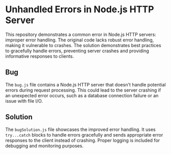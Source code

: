 # Unhandled Errors in Node.js HTTP Server

This repository demonstrates a common error in Node.js HTTP servers: improper error handling.  The original code lacks robust error handling, making it vulnerable to crashes. The solution demonstrates best practices to gracefully handle errors, preventing server crashes and providing informative responses to clients.

## Bug

The `bug.js` file contains a Node.js HTTP server that doesn't handle potential errors during request processing.  This could lead to the server crashing if an unexpected error occurs, such as a database connection failure or an issue with file I/O.

## Solution

The `bugSolution.js` file showcases the improved error handling. It uses `try...catch` blocks to handle errors gracefully and sends appropriate error responses to the client instead of crashing.  Proper logging is included for debugging and monitoring purposes.